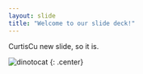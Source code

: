 ```yaml
---
layout: slide
title: "Welcome to our slide deck!"
---
```


CurtisCu new slide, so it is.

![dinotocat](https://octodex.github.com/images/dinotocat.png)
{: .center}
